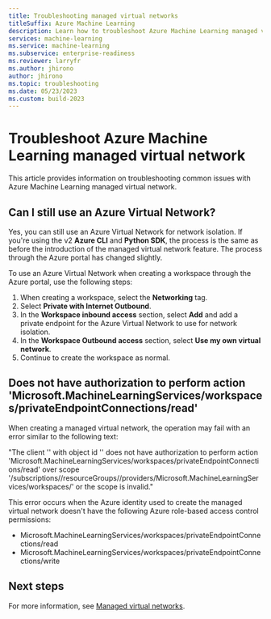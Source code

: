```yaml
---
title: Troubleshooting managed virtual networks
titleSuffix: Azure Machine Learning
description: Learn how to troubleshoot Azure Machine Learning managed virtual network.
services: machine-learning
ms.service: machine-learning
ms.subservice: enterprise-readiness
ms.reviewer: larryfr
ms.author: jhirono
author: jhirono
ms.topic: troubleshooting
ms.date: 05/23/2023
ms.custom: build-2023
---
```


# Troubleshoot Azure Machine Learning managed virtual network

This article provides information on troubleshooting common issues with Azure Machine Learning managed virtual network.

## Can I still use an Azure Virtual Network?

Yes, you can still use an Azure Virtual Network for network isolation. If you're using the v2 __Azure CLI__ and __Python SDK__, the process is the same as before the introduction of the managed virtual network feature. The process through the Azure portal has changed slightly.

To use an Azure Virtual Network when creating a workspace through the Azure portal, use the following steps:

1. When creating a workspace, select the __Networking__ tag.
1. Select __Private with Internet Outbound__.
1. In the __Workspace inbound access__ section, select __Add__ and add a private endpoint for the Azure Virtual Network to use for network isolation.
1. In the __Workspace Outbound access__ section, select __Use my own virtual network__.
1. Continue to create the workspace as normal.

## Does not have authorization to perform action 'Microsoft.MachineLearningServices/workspaces/privateEndpointConnections/read'

When creating a managed virtual network, the operation may fail with an error similar to the following text:

"The client '<GUID>' with object id '<GUID>' does not have authorization to perform action 'Microsoft.MachineLearningServices/workspaces/privateEndpointConnections/read' over scope '/subscriptions/<GUID>/resourceGroups/<resource-group-name>/providers/Microsoft.MachineLearningServices/workspaces/<workspace-name>' or the scope is invalid."

This error occurs when the Azure identity used to create the managed virtual network doesn't have the following Azure role-based access control permissions:

* Microsoft.MachineLearningServices/workspaces/privateEndpointConnections/read
* Microsoft.MachineLearningServices/workspaces/privateEndpointConnections/write

## Next steps

For more information, see [Managed virtual networks](how-to-managed-network.md).

